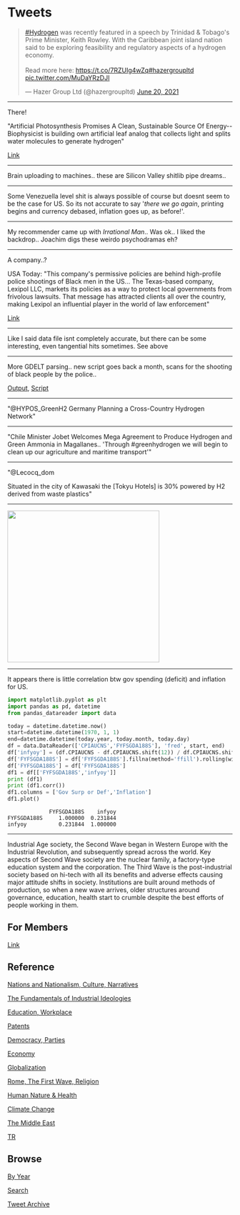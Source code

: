 # Tweets

<blockquote class="twitter-tweet"><p lang="en" dir="ltr"><a href="https://twitter.com/hashtag/Hydrogen?src=hash&amp;ref_src=twsrc%5Etfw">#Hydrogen</a> was recently featured in a speech by Trinidad &amp; Tobago&#39;s Prime Minister, Keith Rowley. With the Caribbean joint island nation said to be exploring feasibility and regulatory aspects of a hydrogen economy.<br><br>Read more here: <a href="https://t.co/7RZUIg4wZq">https://t.co/7RZUIg4wZq</a><a href="https://twitter.com/hashtag/hazergroupltd?src=hash&amp;ref_src=twsrc%5Etfw">#hazergroupltd</a> <a href="https://t.co/MuDaYRzDJI">pic.twitter.com/MuDaYRzDJI</a></p>&mdash; Hazer Group Ltd (@hazergroupltd) <a href="https://twitter.com/hazergroupltd/status/1406748843195179009?ref_src=twsrc%5Etfw">June 20, 2021</a></blockquote> <script async src="https://platform.twitter.com/widgets.js" charset="utf-8"></script>

---

There!

"Artificial Photosynthesis Promises A Clean, Sustainable Source Of
Energy--Biophysicist is building own artificial leaf analog that
collects light and splits water molecules to generate hydrogen"

[Link](https://bit.ly/3wKIljY)

---

Brain uploading to machines.. these are Silicon Valley shitlib pipe
dreams..

---

Some Venezuella level shit is always possible of course but doesnt
seem to be the case for US. So its not accurate to say '*there we go
again*, printing begins and currency debased, inflation goes up, as
before!'.

---

My recommender came up with *Irrational Man*.. Was ok.. I liked the
backdrop.. Joachim digs these weirdo psychodramas eh?

---

A company..?

USA Today: "This company's permissive policies are behind high-profile
police shootings of Black men in the US... The Texas-based company,
Lexipol LLC, markets its policies as a way to protect local
governments from frivolous lawsuits. That message has attracted
clients all over the country, making Lexipol an influential player in
the world of law enforcement"

[Link](https://www.msn.com/en-us/news/us/this-company-has-provided-permissive-policies-behind-high-profile-police-shootings-of-black-men-in-the-us/ar-AAL5JmQ)

---

Like I said data file isnt completely accurate, but there can be some
interesting, even tangential hits sometimes. See above

---

More GDELT parsing.. new script goes back a month, scans for the
shooting of black people by the police..

[Output](2019/05/blm-out.html), [Script](2019/05/blm.py)

---

"@HYPOS_GreenH2 Germany Planning a Cross-Country Hydrogen Network"

---

"Chile Minister Jobet Welcomes Mega Agreement to Produce Hydrogen and
Green Ammonia in Magallanes.. 'Through #greenhydrogen we will begin to
clean up our agriculture and maritime transport'"

---

"@Lecocq_dom

Situated in the city of Kawasaki the [Tokyu Hotels] is 30% powered by
H2 derived from waste plastics"

---

<img width="340" src="https://pbs.twimg.com/media/E4WaZFuXIAE5YLO?format=png&name=small"/>

---

It appears there is little correlation btw gov spending (deficit) and
inflation for US.


```python
import matplotlib.pyplot as plt
import pandas as pd, datetime
from pandas_datareader import data

today = datetime.datetime.now()
start=datetime.datetime(1970, 1, 1)
end=datetime.datetime(today.year, today.month, today.day)
df = data.DataReader(['CPIAUCNS','FYFSGDA188S'], 'fred', start, end)
df['infyoy'] = (df.CPIAUCNS - df.CPIAUCNS.shift(12)) / df.CPIAUCNS.shift(12) * 100.0
df['FYFSGDA188S'] = df['FYFSGDA188S'].fillna(method='ffill').rolling(window=10).mean()
df['FYFSGDA188S'] = df['FYFSGDA188S']
df1 = df[['FYFSGDA188S','infyoy']]
print (df1)
print (df1.corr())
df1.columns = ['Gov Surp or Def','Inflation']
df1.plot()
```

```text
             FYFSGDA188S    infyoy
FYFSGDA188S     1.000000  0.231844
infyoy          0.231844  1.000000
```

---

Industrial Age society, the Second Wave began in Western Europe with
the Industrial Revolution, and subsequently spread across the
world. Key aspects of Second Wave society are the nuclear family, a
factory-type education system and the corporation. The Third Wave is
the post-industrial society based on hi-tech with all its benefits and
adverse effects causing major attitude shifts in society. Institutions
are built around methods of production, so when a new wave arrives,
older structures around governance, education, health start to crumble
despite the best efforts of people working in them.

## For Members

[Link](https://thirdwave-members.herokuapp.com)

## Reference

[Nations and Nationalism, Culture, Narratives](/2013/02/nations-and-nationalism.md)

[The Fundamentals of Industrial Ideologies](/2011/04/fundamentals-of-industrial-ideologies.md)

[Education, Workplace](2017/09/education-workplace.md)

[Patents](/2018/09/patents.md)

[Democracy, Parties](/2016/11/democracy.md)

[Economy](/2018/05/economy.md)

[Globalization](/2018/09/globalization.md)

[Rome, The First Wave, Religion](/2017/12/rome.md)

[Human Nature & Health](/2020/07/human-nature.md)

[Climate Change](/2018/12/climate.md)

[The Middle East](/2019/07/middleeast.md)

[TR](../tr)

## Browse

[By Year](years.md)

[Search](search.html)

[Tweet Archive](/tweets/README.md)


